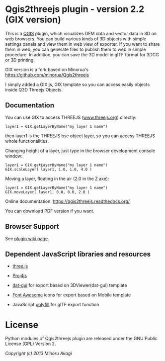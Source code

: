 


Qgis2threejs plugin - version 2.2 (GIX version)
=================================

  This is a [QGIS](https://qgis.org/) plugin, which visualizes DEM data and vector data in 3D on web
browsers. You can build various kinds of 3D objects with simple settings panels and view them in web view of exporter.
If you want to share them in web, you can generate files to publish them to web in simple procedure. In addition, you can
save the 3D model in glTF format for 3DCG or 3D printing.

GIX version is a fork based on Minorua's https://github.com/minorua/Qgis2threejs

I simply added a GIX.js, GIX template so you can access easily objects inside Q3D Threejs Objects.


Documentation
-------------

  You can use GIX to access THREEJS (www.threejs.org) directly:
  
  ```
  layer1 = GIX.getLayerByName("my layer 1 name")
  ```
  then layer1 is the THREEJS bse object layer, so you can access THREEJS whole functionalities.
  
  
  Changing height of a layer, just type in the browser development console window:
  
  ```
  layer1 = GIX.getLayerByName("my layer 1 name")
  GIX.scaleLayer( layer1, 1.0, 1.0, 4.0 )
  ```

  Moving a layer, floating in the air (2.0 in the Z axe):

  ```
  layer1 = GIX.getLayerByName("my layer 1 name")
  GIX.moveLayer( layer1, 0.0, 0.0, 2.0 )
  ```

  
  Online documentation: https://qgis2threejs.readthedocs.org/

  You can download PDF version if you want.


Browser Support
---------------

  See [plugin wiki page](https://github.com/minorua/Qgis2threejs/wiki/Browser-Support).


Dependent JavaScript libraries and resources
--------------------------------------------

* [three.js](https://threejs.org)

* [Proj4js](https://trac.osgeo.org/proj4js/)

* [dat-gui](https://code.google.com/p/dat-gui/) for export based on 3DViewer(dat-gui) template

* [Font Awesome](https://fontawesome.com/) icons for export based on Mobile template

* JavaScript [polyfill](https://github.com/inexorabletash/polyfill) for glTF export function

License
=======

  Python modules of Qgis2threejs plugin are released under the GNU Public License (GPL) Version 2.

_Copyright (c) 2013 Minoru Akagi_

